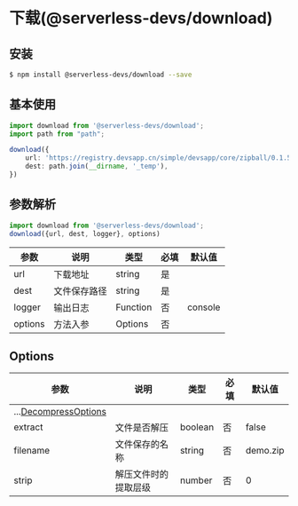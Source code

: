 
# 下载(@serverless-devs/download)

## 安装

```bash
$ npm install @serverless-devs/download --save
```

## 基本使用

```ts
import download from '@serverless-devs/download';
import path from "path";

download({
    url: 'https://registry.devsapp.cn/simple/devsapp/core/zipball/0.1.54',
    dest: path.join(__dirname, '_temp'),
})
```

## 参数解析

```ts
import download from '@serverless-devs/download';
download({url, dest, logger}, options)
```

| 参数    | 说明            | 类型    | 必填 | 默认值 |
| ------- | --------------- | ------- | ---- | ------ |
| url | 下载地址 | string       | 是   |        |
| dest | 文件保存路径 | string | 是   |        |
| logger | 输出日志 | Function | 否   |   console     |
| options | 方法入参 | Options | 否   |        |

## Options

| 参数      | 说明         | 类型                          | 必填 | 默认值        |
| --------- | ------------ | ----------------------------- | ---- | ------------- |
| ...[DecompressOptions](https://github.com/kevva/decompress#options)       |  |                      |    |   |
| extract       | 文件是否解压 | boolean                     | 否   |  false |
| filename     | 文件保存的名称  | string                       | 否   |         demo.zip      |
| strip        |解压文件时的提取层级    |  number     | 否   |      0         |



